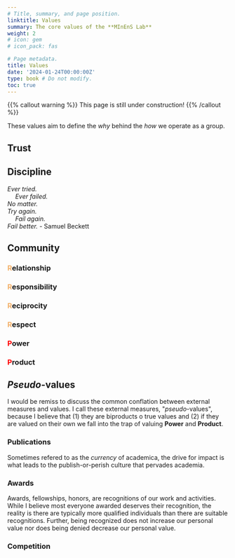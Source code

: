 ```yaml
---
# Title, summary, and page position.
linktitle: Values
summary: The core values of the **MInEnS Lab**
weight: 2
# icon: gem
# icon_pack: fas

# Page metadata.
title: Values
date: '2024-01-24T00:00:00Z'
type: book # Do not modify.
toc: true
---
```


{{% callout warning %}}
This page is still under construction!
{{% /callout %}}

These values aim to define the *why* behind the *how* we operate as a group.

## Trust

## Discipline

*Ever tried.  
&emsp; Ever failed.  
No matter.  
Try again.  
&emsp; Fail again.  
Fail better.* - Samuel Beckett

## Community

### <span style="color:#F3B26D">**R**</span>elationship

### <span style="color:#F3B26D">**R**</span>esponsibility

### <span style="color:#F3B26D">**R**</span>eciprocity

### <span style="color:#F3B26D">**R**</span>espect

### <span style="color:Red">**P**</span>ower

### <span style="color:Red">**P**</span>roduct

## *Pseudo*-values 

I would be remiss to discuss the common conflation between external measures and values. I call these external measures, "*pseudo*-values", because I believe that (1) they are biproducts o true values and (2) if they are valued on their own we fall into the trap of valuing **Power** and **Product**. 

### Publications

Sometimes refered to as the *currency* of academica, the drive for impact is what leads to the publish-or-perish culture that pervades academia. 

### Awards

Awards, fellowships, honors, are recognitions of our work and activities. While I believe most everyone awarded deserves their recognition, the reality is there are typically more qualified individuals than there are suitable recognitions. Further, being recognized does not increase our personal value nor does being denied decrease our personal value. 

### Competition 
